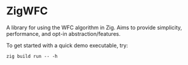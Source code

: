 # ZigWFC

A library for using the WFC algorithm in Zig. Aims to provide simplicity, performance, and opt-in abstraction/features.

To get started with a quick demo executable, try:
```
zig build run -- -h
```
